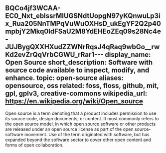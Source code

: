 BQCo4jf3WCAA-EC0_Nxt_ebIssrMIUGSNdtUopgN97yKQnwuLp3ix_Rua205NnTMPqVuWuOXHsD_ukEgYF2Q2p40mpbjY2Mkq0IdFSaU2M8YdEHEoZEq09s28Nc4e-JUJBygQXXHXudZZWNrRqsJ4qRaq9wbGo__rwKd2evZrQqVrbCGWU_rRar1---
display_name: Open Source
short_description: Software with source code available to inspect, modify, and enhance.
topic: open-source
aliases: opensource, oss
related: foss, floss, github, mit, gpl, gplv3, creative-commons
wikipedia_url: https://en.wikipedia.org/wiki/Open_source
---
Open source is a term denoting that a product includes permission to use its source code, design documents, or content. It most commonly refers to the open source model, in which open source software or other products are released under an open source license as part of the open source-software movement. Use of the term originated with software, but has expanded beyond the software sector to cover other open content and forms of open collaboration.
